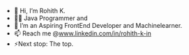 - 👋 Hi, I’m Rohith K.
- 👨‍💻 Java Programmer and 
- 👀 I’m an Aspiring FrontEnd Developer and Machinelearner.
- 📫 Reach me @www.linkedin.com/in/rohith-k-in
- ⚡Next stop:
     The top.

<!---
rohith-debug/rohith-debug is a ✨ special ✨ repository because its `README.md` (this file) appears on your GitHub profile.
You can click the Preview link to take a look at your changes.
--->

